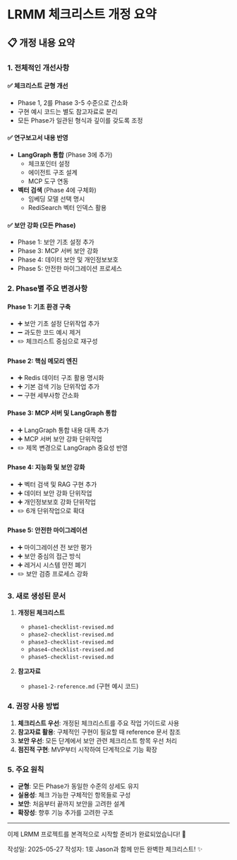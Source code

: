# LRMM 체크리스트 개정 요약

## 📋 개정 내용 요약

### 1. 전체적인 개선사항

#### ✅ **체크리스트 균형 개선**
- Phase 1, 2를 Phase 3-5 수준으로 간소화
- 구현 예시 코드는 별도 참고자료로 분리
- 모든 Phase가 일관된 형식과 깊이를 갖도록 조정

#### ✅ **연구보고서 내용 반영**
- **LangGraph 통합** (Phase 3에 추가)
  - 체크포인터 설정
  - 에이전트 구조 설계
  - MCP 도구 연동
- **벡터 검색** (Phase 4에 구체화)
  - 임베딩 모델 선택 명시
  - RediSearch 벡터 인덱스 활용

#### ✅ **보안 강화 (모든 Phase)**
- Phase 1: 보안 기초 설정 추가
- Phase 3: MCP 서버 보안 강화
- Phase 4: 데이터 보안 및 개인정보보호
- Phase 5: 안전한 마이그레이션 프로세스

### 2. Phase별 주요 변경사항

#### **Phase 1: 기초 환경 구축**
- ➕ 보안 기초 설정 단위작업 추가
- ➖ 과도한 코드 예시 제거
- ✏️ 체크리스트 중심으로 재구성

#### **Phase 2: 핵심 메모리 엔진**
- ➕ Redis 데이터 구조 활용 명시화
- ➕ 기본 검색 기능 단위작업 추가
- ➖ 구현 세부사항 간소화

#### **Phase 3: MCP 서버 및 LangGraph 통합**
- ➕ LangGraph 통합 내용 대폭 추가
- ➕ MCP 서버 보안 강화 단위작업
- ✏️ 제목 변경으로 LangGraph 중요성 반영

#### **Phase 4: 지능화 및 보안 강화**
- ➕ 벡터 검색 및 RAG 구현 추가
- ➕ 데이터 보안 강화 단위작업
- ➕ 개인정보보호 강화 단위작업
- ✏️ 6개 단위작업으로 확대

#### **Phase 5: 안전한 마이그레이션**
- ➕ 마이그레이션 전 보안 평가
- ➕ 보안 중심의 접근 방식
- ➕ 레거시 시스템 안전 폐기
- ✏️ 보안 검증 프로세스 강화

### 3. 새로 생성된 문서

1. **개정된 체크리스트**
   - `phase1-checklist-revised.md`
   - `phase2-checklist-revised.md`
   - `phase3-checklist-revised.md`
   - `phase4-checklist-revised.md`
   - `phase5-checklist-revised.md`

2. **참고자료**
   - `phase1-2-reference.md` (구현 예시 코드)

### 4. 권장 사용 방법

1. **체크리스트 우선**: 개정된 체크리스트를 주요 작업 가이드로 사용
2. **참고자료 활용**: 구체적인 구현이 필요할 때 reference 문서 참조
3. **보안 우선**: 모든 단계에서 보안 관련 체크리스트 항목 우선 처리
4. **점진적 구현**: MVP부터 시작하여 단계적으로 기능 확장

### 5. 주요 원칙

- **균형**: 모든 Phase가 동일한 수준의 상세도 유지
- **실용성**: 체크 가능한 구체적인 항목들로 구성
- **보안**: 처음부터 끝까지 보안을 고려한 설계
- **확장성**: 향후 기능 추가를 고려한 구조

---

이제 LRMM 프로젝트를 본격적으로 시작할 준비가 완료되었습니다! 🚀

작성일: 2025-05-27
작성자: 1호
Jason과 함께 만든 완벽한 체크리스트! ✨
